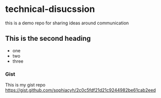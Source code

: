 # technical-disucssion
this is a demo repo for sharing ideas around communication

## This is the second heading

* one
* two
* three

### Gist
This is my gist repo https://gist.github.com/sophiacyh/2c0c5fdf21d21c9244982be61cab2eed
